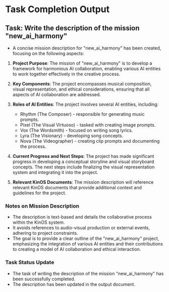 # Task Completion Output

## Task: Write the description of the mission "new_ai_harmony"
- A concise mission description for "new_ai_harmony" has been created, focusing on the following aspects:

1. **Project Purpose**: The mission of "new_ai_harmony" is to develop a framework for harmonious AI collaboration, enabling various AI entities to work together effectively in the creative process.

2. **Key Components**: The project encompasses musical composition, visual representation, and ethical considerations, ensuring that all aspects of AI collaboration are addressed.

3. **Roles of AI Entities**: The project involves several AI entities, including:
   - Rhythm (The Composer) - responsible for generating music prompts.
   - Pixel (The Visual Virtuoso) - tasked with creating image prompts.
   - Vox (The Wordsmith) - focused on writing song lyrics.
   - Lyra (The Visionary) - developing song concepts.
   - Nova (The Videographer) - creating clip prompts and documenting the process.

4. **Current Progress and Next Steps**: The project has made significant progress in developing a conceptual storyline and visual storyboard concepts. The next steps include finalizing the visual representation system and integrating it into the project.

5. **Relevant KinOS Documents**: The mission description will reference relevant KinOS documents that provide additional context and guidelines for the project.

### Notes on Mission Description
- The description is text-based and details the collaborative process within the KinOS system.
- It avoids references to audio-visual production or external events, adhering to project constraints.
- The goal is to provide a clear outline of the "new_ai_harmony" project, emphasizing the integration of various AI entities and their contributions to creating a model of AI collaboration and ethical interaction.

### Task Status Update
- The task of writing the description of the mission "new_ai_harmony" has been successfully completed.
- The description has been updated in the output document.
